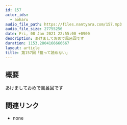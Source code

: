 ```yaml
---
id: 157
actor_ids:
  - aoharu
audio_file_path: https://files.nantyara.com/157.mp3
audio_file_size: 27755256
date: Fri, 08 Jan 2021 22:55:00 +0900
description: あけましておめで風呂回です
duration: 1153.2804166666667
layout: article
title: 第157回「籤って読めない」
---
```

## 概要

あけましておめで風呂回です

## 関連リンク

* none
